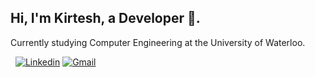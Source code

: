 <!-- Your title -->
## Hi, I'm Kirtesh, a Developer 🚀.

Currently studying Computer Engineering at the University of Waterloo.

&nbsp;
[![Linkedin](https://img.shields.io/badge/-LinkedIn-blue?style=flat&logo=Linkedin&logoColor=white)](https://www.linkedin.com/in/kirtesh-patel/)
[![Gmail](https://img.shields.io/badge/-Gmail-c14438?style=flat&logo=Gmail&logoColor=white)](mailto:kirteshp18@gmail.com)
<!-- **Talking about Personal Stuffs:**


<img width="55%" align="right" alt="Github" src="https://raw.githubusercontent.com/onimur/.github/master/.resources/git-header.svg" />

- 👨🏽‍💻 I’m currently working on ;
- 🌱 I’m currently learning ; 
- 👯 I’m looking to collaborate on ;
- 🤔 I’m looking for help with Design Pattern;
- 💬 Ask me about anything, I am happy to help;
- ⚡️ Fun-Fact: ;
- 📫 How to reach me: kirteshp18@gmail.com;

**Languages and Tools:** 

<p>
  <a href="https://github.com/onimur/handle-path-oz">
    <img width="55%" align="right" alt="Kirtesh's github stats" src="https://github-readme-stats.vercel.app/api?username=kirtesh123&show_icons=true&hide_border=true" />
  </a>
  
  <code><img width="10%" src="https://www.vectorlogo.zone/logos/java/java-ar21.svg"></code>
  <code><img width="10%" src="https://www.vectorlogo.zone/logos/kotlinlang/kotlinlang-ar21.svg"></code>
  <code><img width="10%" src="https://www.vectorlogo.zone/logos/android/android-ar21.svg"></code>
  <br />
  <code><img width="10%" src="https://www.vectorlogo.zone/logos/gradle/gradle-ar21.svg"></code>
  <code><img width="10%" src="https://www.vectorlogo.zone/logos/circleci/circleci-ar21.svg"></code>
  <code><img width="10%" src="https://www.vectorlogo.zone/logos/json/json-ar21.svg"></code>
  <br />
  <code><img width="10%" src="https://www.vectorlogo.zone/logos/mysql/mysql-ar21.svg"></code>
  <code><img width="10%" src="https://www.vectorlogo.zone/logos/sqlite/sqlite-ar21.svg"></code>
  <code><img width="10%" src="https://www.vectorlogo.zone/logos/firebase/firebase-ar21.svg"></code>
  <br />
  <code><img width="10%" src="https://www.vectorlogo.zone/logos/git-scm/git-scm-ar21.svg"></code>
  <code><img width="10%" src="https://www.vectorlogo.zone/logos/yaml/yaml-ar21.svg"></code>
  <code><img width="10%" src="https://www.vectorlogo.zone/logos/gnu_bash/gnu_bash-ar21.svg"></code>
</p> -->
